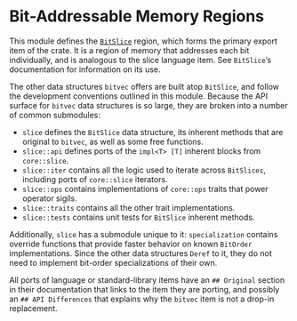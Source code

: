 # Bit-Addressable Memory Regions

This module defines the [`BitSlice`] region, which forms the primary export item
of the crate. It is a region of memory that addresses each bit individually, and
is analogous to the slice language item. See `BitSlice`’s documentation for
information on its use.

The other data structures `bitvec` offers are built atop `BitSlice`, and follow
the development conventions outlined in this module. Because the API surface for
`bitvec` data structures is so large, they are broken into a number of common
submodules:

- `slice` defines the `BitSlice` data structure, its inherent methods
  that are original to `bitvec`, as well as some free functions.
- `slice::api` defines ports of the `impl<T> [T]` inherent blocks from
  `core::slice`.
- `slice::iter` contains all the logic used to iterate across `BitSlices`,
  including ports of `core::slice` iterators.
- `slice::ops` contains implementations of `core::ops` traits that power
  operator sigils.
- `slice::traits` contains all the other trait implementations.
- `slice::tests` contains unit tests for `BitSlice` inherent methods.

Additionally, `slice` has a submodule unique to it: `specialization` contains
override functions that provide faster behavior on known `BitOrder`
implementations. Since the other data structures `Deref` to it, they do not need
to implement bit-order specializations of their own.

All ports of language or standard-library items have an `## Original` section in
their documentation that links to the item they are porting, and possibly an
`## API Differences` that explains why the `bitvec` item is not a drop-in
replacement.

[`BitSlice`]: self::BitSlice
